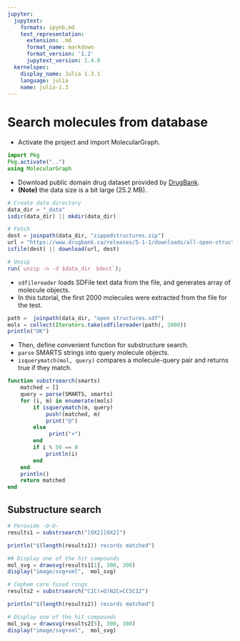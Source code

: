 ```yaml
---
jupyter:
  jupytext:
    formats: ipynb,md
    text_representation:
      extension: .md
      format_name: markdown
      format_version: '1.2'
      jupytext_version: 1.4.0
  kernelspec:
    display_name: Julia 1.3.1
    language: julia
    name: julia-1.3
---
```


# Search molecules from database

- Activate the project and import MolecularGraph.

```julia
import Pkg
Pkg.activate("..")
using MolecularGraph
```

- Download public domain drug dataset provided by [DrugBank](https://drugbank.ca).
- **(Note)** the data size is a bit large (25.2 MB).

```julia
# Create data directory
data_dir = "_data"
isdir(data_dir) || mkdir(data_dir)

# Fetch
dest = joinpath(data_dir, "zippedstructures.zip")
url = "https://www.drugbank.ca/releases/5-1-1/downloads/all-open-structures"
isfile(dest) || download(url, dest)

# Unzip
run(`unzip -n -d $data_dir　$dest`);
```

- `sdfilereader` loads SDFile text data from the file, and generates array of molecule objects.
- In this tutorial, the first 2000 molecules were extracted from the file for the test.

```julia
path =  joinpath(data_dir, "open structures.sdf")
mols = collect(Iterators.take(sdfilereader(path), 2000))
println("OK")
```

- Then, define convenient function for substructure search.
- `parse` SMARTS strings into query molecule objects.
- `isquerymatch(mol, query)` compares a molecule-query pair and returns true if they match.

```julia
function substrsearch(smarts)
    matched = []
    query = parse(SMARTS, smarts)
    for (i, m) in enumerate(mols)
        if isquerymatch(m, query)
            push!(matched, m)
            print("@")
        else
             print("+")
        end
        if i % 50 == 0
            println(i)
        end
    end
    println()
    return matched
end
```

## Substructure search


```julia
# Peroxide -O-O-
results1 = substrsearch("[OX2][OX2]")

println("$(length(results1)) records matched")
```

```julia
## Display one of the hit compounds
mol_svg = drawsvg(results1[1], 300, 300)
display("image/svg+xml",  mol_svg)
```

```julia
# Cephem core fused rings
results2 = substrsearch("C1C(=O)N2C=CCSC12")

println("$(length(results2)) records matched")
```

```julia
# Display one of the hit compounds
mol_svg = drawsvg(results2[5], 300, 300)
display("image/svg+xml",  mol_svg)
```
